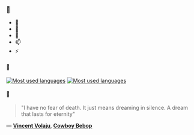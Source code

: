 ### 👋

- 🔭
- 🌱
- 💬
- 📫
- ⚡

#### 🧏

[![Most used languages](https://github-readme-stats-aynah.vercel.app/api/top-langs/?username=aynh&theme=solarized-dark&langs_count=6&layout=compact&hide_title=true)](https://github.com/anuraghazra/github-readme-stats#gh-dark-mode-only)
[![Most used languages](https://github-readme-stats-aynah.vercel.app/api/top-langs/?username=aynh&theme=solarized-light&langs_count=6&layout=compact&hide_title=true)](https://github.com/anuraghazra/github-readme-stats#gh-light-mode-only)

#### 💬

> "I have no fear of death. It just means dreaming in silence. A dream that lasts for eternity"

&mdash; [**Vincent Volaju**](https://myanimelist.net/character.php?q=Vincent%20Volaju&cat=character), [**Cowboy Bebop**](https://myanimelist.net/search/all?q=Cowboy%20Bebop&cat=all)
